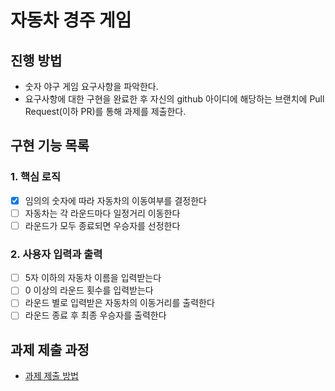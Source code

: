 # 자동차 경주 게임
## 진행 방법
* 숫자 야구 게임 요구사항을 파악한다.
* 요구사항에 대한 구현을 완료한 후 자신의 github 아이디에 해당하는 브랜치에 Pull Request(이하 PR)를 통해 과제를 제출한다.

## 구현 기능 목록

### 1. 핵심 로직
- [x] 임의의 숫자에 따라 자동차의 이동여부를 결정한다
- [ ] 자동차는 각 라운드마다 일정거리 이동한다
- [ ] 라운드가 모두 종료되면 우승자를 선정한다

### 2. 사용자 입력과 출력
- [ ] 5자 이하의 자동차 이름을 입력받는다
- [ ] 0 이상의 라운드 횟수를 입력받는다
- [ ] 라운드 별로 입력받은 자동차의 이동거리를 출력한다
- [ ] 라운드 종료 후 최종 우승자를 출력한다

## 과제 제출 과정
* [과제 제출 방법](https://github.com/next-step/nextstep-docs/tree/master/precourse)
